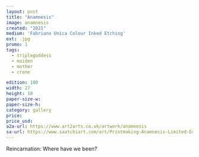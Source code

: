 ```yaml
---
layout: post
title: "Anamnesis"
image: anamnesis
created: "2021"
medium: 'Fabriano Unica Colour Inked Etching'
ext: .jpg
promo: 1
tags:
  - triplegoddess
  - maiden
  - mother
  - crone

edition: 100
width: 27
height: 18
paper-size-w: 
paper-size-h: 
category: gallery
price: 
price_usd: 
a2a-url: https://www.art2arts.co.uk/artwork/anamnesis
sa-url: https://www.saatchiart.com/art/Printmaking-Anamnesis-Limited-Edition-of-100/19454/8431227/view
---
```


Reincarnation: Where have we been?